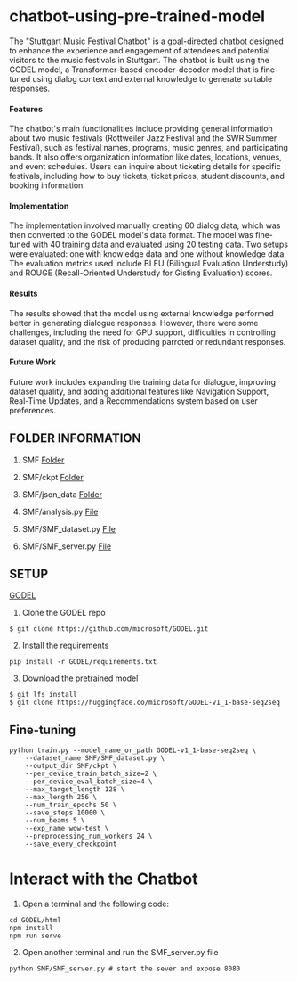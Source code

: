 # chatbot-using-pre-trained-model
The "Stuttgart Music Festival Chatbot" is a goal-directed chatbot designed to enhance the experience and engagement of attendees and potential visitors to the music festivals in Stuttgart. The chatbot is built using the GODEL model, a Transformer-based encoder-decoder model that is fine-tuned using dialog context and external knowledge to generate suitable responses.<br>

#### Features
The chatbot's main functionalities include providing general information about two music festivals (Rottweiler Jazz Festival and the SWR Summer Festival), such as festival names, programs, music genres, and participating bands. It also offers organization information like dates, locations, venues, and event schedules. Users can inquire about ticketing details for specific festivals, including how to buy tickets, ticket prices, student discounts, and booking information.

#### Implementation
The implementation involved manually creating 60 dialog data, which was then converted to the GODEL model's data format. The model was fine-tuned with 40 training data and evaluated using 20 testing data. Two setups were evaluated: one with knowledge data and one without knowledge data. The evaluation metrics used include BLEU (Bilingual Evaluation Understudy) and ROUGE (Recall-Oriented Understudy for Gisting Evaluation) scores.

#### Results
The results showed that the model using external knowledge performed better in generating dialogue responses. However, there were some challenges, including the need for GPU support, difficulties in controlling dataset quality, and the risk of producing parroted or redundant responses.

#### Future Work
Future work includes expanding the training data for dialogue, improving dataset quality, and adding additional features like Navigation Support, Real-Time Updates, and a Recommendations system based on user preferences.
<br>

## FOLDER INFORMATION
1. SMF
[Folder](SMF)

2. SMF/ckpt
[Folder](SMF/ckpt/)

3. SMF/json_data
[Folder](SMF/json_data/)

4. SMF/analysis.py
[File](SMF/analysis.py)

5. SMF/SMF_dataset.py
[File](SMF/SMF_dataset.py)

6. SMF/SMF_server.py
[File](SMF/SMF_server.py)

## SETUP
[GODEL](https://github.com/microsoft/GODEL.git)
1. Clone the GODEL repo
```
$ git clone https://github.com/microsoft/GODEL.git
```
2. Install the requirements
```
pip install -r GODEL/requirements.txt
```
3. Download the pretrained model
```
$ git lfs install
$ git clone https://huggingface.co/microsoft/GODEL-v1_1-base-seq2seq
```

## Fine-tuning
```
python train.py --model_name_or_path GODEL-v1_1-base-seq2seq \
	--dataset_name SMF/SMF_dataset.py \
	--output_dir SMF/ckpt \
	--per_device_train_batch_size=2 \
	--per_device_eval_batch_size=4 \
	--max_target_length 128 \
	--max_length 256 \
	--num_train_epochs 50 \
	--save_steps 10000 \
	--num_beams 5 \
	--exp_name wow-test \
	--preprocessing_num_workers 24 \
	--save_every_checkpoint 
```

# Interact with the Chatbot
1. Open a terminal and the following code:
```
cd GODEL/html
npm install
npm run serve
```
2. Open another terminal and run the SMF_server.py file
```
python SMF/SMF_server.py # start the sever and expose 8080
```
